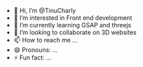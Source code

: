 - 👋 Hi, I’m @TinuCharly
- 👀 I’m interested in Front end development 
- 🌱 I’m currently learning GSAP and threejs
- 💞️ I’m looking to collaborate on 3D websites
- 📫 How to reach me ...
- 😄 Pronouns: ...
- ⚡ Fun fact: ...

<!---
TinuCharly/TinuCharly is a ✨ special ✨ repository because its `README.md` (this file) appears on your GitHub profile.
You can click the Preview link to take a look at your changes.
--->
